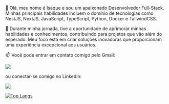 
👋 Olá, meu nome é Isaque e sou um apaixonado Desenvolvedor Full-Stack. 
Minhas principais habilidades incluem o domínio de tecnologias como NestJS, NextJS, JavaScript, TypeScript, Python, Docker e TailwindCSS.

🚀 Durante minha jornada, tive a oportunidade de aprimorar minhas habilidades e conhecimentos, contribuindo para projetos que vão além do esperado. Meu foco está em criar soluções inovadoras que proporcionam uma experiência excepcional aos usuários.

📫 Você pode entrar em contato comigo pelo Gmail: 
<p align="left">
  <a href="mailto:isaqueleal35@gmail.com" alt="Gmail">
    <img src="https://img.shields.io/badge/-Gmail-6610F2?style=for-the-badge&logo=Gmail&logoColor=FFFFFF&link=mailto:isaqueleal35@gmail.com"/>
  </a>
</p>

ou conectar-se comigo no LinkedIn: 
<p align="left">
  <a href="https://www.linkedin.com/in/isaque-de-sousa-675791216/" alt="Linkedin">
    <img src="https://img.shields.io/badge/-Linkedin-6610F2?style=for-the-badge&logo=Linkedin&logoColor=FFFFFF&link=https://www.linkedin.com/in/isaque-de-sousa-675791216/"/>
  </a>
</p>

[![Top Langs](https://github-readme-stats.vercel.app/api/top-langs/?username=isaquedesousa2&layout=compact&theme=radical)](https://github.com/anuraghazra/github-readme-stats)
